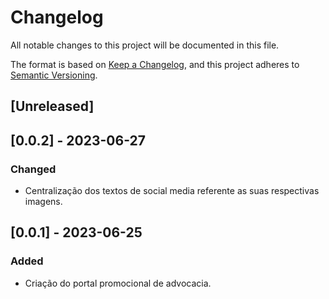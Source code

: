 # Changelog

All notable changes to this project will be documented in this file.

The format is based on [Keep a Changelog](https://keepachangelog.com/en/1.0.0/),
and this project adheres to [Semantic Versioning](https://semver.org/spec/v2.0.0.html).

## [Unreleased]



## [0.0.2] - 2023-06-27

### Changed
- Centralização dos textos de social media referente as suas respectivas imagens.



## [0.0.1] - 2023-06-25

### Added
- Criação do portal promocional de advocacia.

